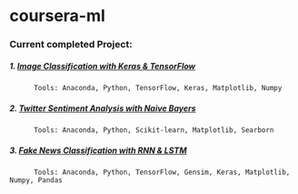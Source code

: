 # coursera-ml

### Current completed Project:

##### 1. [Image Classification with Keras & TensorFlow](/Image%20Classification%20with%20Keras%20&%20TensorFlow)
          Tools: Anaconda, Python, TensorFlow, Keras, Matplotlib, Numpy

##### 2. [Twitter Sentiment Analysis with Naive Bayers](/Twitter%20Sentiment%20Analysis%20with%20Naive%20Bayers)
          Tools: Anaconda, Python, Scikit-learn, Matplotlib, Searborn

##### 3. [Fake News Classification with RNN & LSTM](/Fake%20News%20Classification%20with%20RNN%20&%20LSTM)
          Tools: Anaconda, Python, TensorFlow, Gensim, Keras, Matplotlib, Numpy, Pandas
